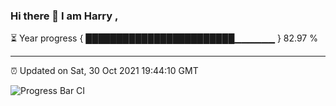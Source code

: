 ### Hi there 👋 I am Harry , 

⏳ Year progress { ████████████████████████▁▁▁▁▁▁ } 82.97 %

---

⏰ Updated on Sat, 30 Oct 2021 19:44:10 GMT

![Progress Bar CI](https://github.com/duykhang68/duykhang68/workflows/Progress%20Bar%20CI/badge.svg)
